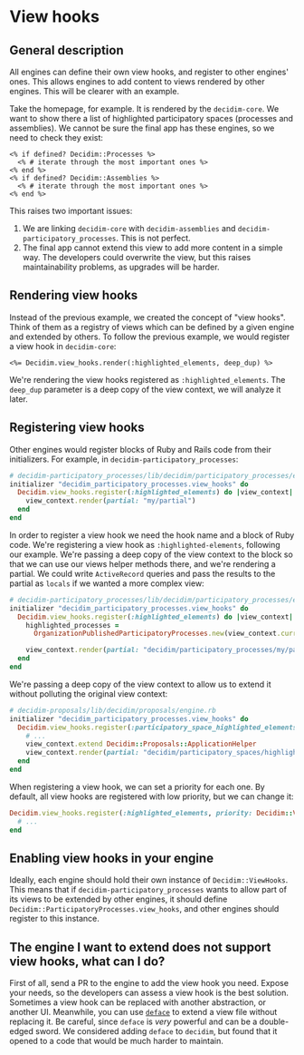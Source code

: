 # View hooks

## General description

All engines can define their own view hooks, and register to other engines' ones. This allows engines to add content to views rendered by other engines. This will be clearer with an example.

Take the homepage, for example. It is rendered by the `decidim-core`. We want to show there a list of highlighted participatory spaces (processes and assemblies). We cannot be sure the final app has these engines, so we need to check they exist:

```
<% if defined? Decidim::Processes %>
  <% # iterate through the most important ones %>
<% end %>
<% if defined? Decidim::Assemblies %>
  <% # iterate through the most important ones %>
<% end %>
```

This raises two important issues:

1. We are linking `decidim-core` with `decidim-assemblies` and `decidim-participatory_processes`. This is not perfect.
1. The final app cannot extend this view to add more content in a simple way. The developers could overwrite the view, but this raises maintainability problems, as upgrades will be harder.

## Rendering view hooks

Instead of the previous example, we created the concept of "view hooks". Think of them as a registry of views which can be defined by a given engine and extended by others. To follow the previous example, we would register a view hook in `decidim-core`:

```
<%= Decidim.view_hooks.render(:highlighted_elements, deep_dup) %>
```

We're rendering the view hooks registered as `:highlighted_elements`. The `deep_dup` parameter is a deep copy of the view context, we will analyze it later.

## Registering view hooks

Other engines would register blocks of Ruby and Rails code from their initializers. For example, in `decidim-participatory_processes`:

```ruby
# decidim-participatory_processes/lib/decidim/participatory_processes/engine.rb
initializer "decidim_participatory_processes.view_hooks" do
  Decidim.view_hooks.register(:highlighted_elements) do |view_context|
    view_context.render(partial: "my/partial")
  end
end
```

In order to register a view hook we need the hook name and a block of Ruby code. We're registering a view hook as `:highlighted-elements`, following our example. We're passing a deep copy of the view context to the block so that we can use our views helper methods there, and we're rendering a partial. We could write `ActiveRecord` queries and pass the results to the partial as `locals` if we wanted a more complex view:

```ruby
# decidim-participatory_processes/lib/decidim/participatory_processes/engine.rb
initializer "decidim_participatory_processes.view_hooks" do
  Decidim.view_hooks.register(:highlighted_elements) do |view_context|
    highlighted_processes =
      OrganizationPublishedParticipatoryProcesses.new(view_context.current_organization) | HighlightedParticipatoryProcesses.new

    view_context.render(partial: "decidim/participatory_processes/my/partial", locals: { highlighted_processes: highlighted_processes })
  end
end
```

We're passing a deep copy of the view context to allow us to extend it without polluting the original view context:

```ruby
# decidim-proposals/lib/decidim/proposals/engine.rb
initializer "decidim_participatory_processes.view_hooks" do
  Decidim.view_hooks.register(:participatory_space_highlighted_elements) do |view_context|
    # ...
    view_context.extend Decidim::Proposals::ApplicationHelper
    view_context.render(partial: "decidim/participatory_spaces/highlighted_proposals", locals: { })
  end
end
```

When registering a view hook, we can set a priority for each one. By default, all view hooks are registered with low priority, but we can change it:

```ruby
Decidim.view_hooks.register(:highlighted_elements, priority: Decidim::ViewHooks::HIGH_PRIORITY) do |view_context|
  # ...
end
```

## Enabling view hooks in your engine

Ideally, each engine should hold their own instance of `Decidim::ViewHooks`. This means that if `decidim-participatory_processes` wants to allow part of its views to be extended by other engines, it should define `Decidim::ParticipatoryProcesses.view_hooks`, and other engines should register to this instance.

## The engine I want to extend does not support view hooks, what can I do?

First of all, send a PR to the engine to add the view hook you need. Expose your needs, so the developers can assess a view hook is the best solution. Sometimes a view hook can be replaced with another abstraction, or another UI. Meanwhile, you can use [`deface`](https://github.com/spree/deface) to extend a view file without replacing it. Be careful, since `deface` is *very* powerful and can be a double-edged sword. We considered adding `deface` to `decidim`, but found that it opened to a code that would be much harder to maintain.
